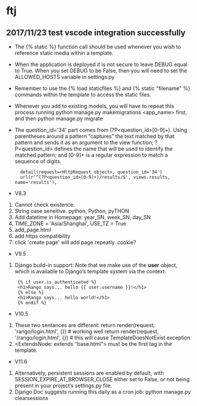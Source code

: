 # ftj

## 2017/11/23 test vscode integration successfully

- The {% static %} function call should be used whenever you wish to reference static media within a template.

- When the application is deployed it is not secure to leave DEBUG equal to True. When you set DEBUG to be False, then you will need to set the ALLOWED_HOSTS variable in settings.py

- Remember to use the {% load staticfiles %} and {% static "filename" %} commands within the template to access the static files.

- Whenever you add to existing models, you will have to repeat this process running python manage.py makemigrations <app_name> first, and then python manage.py migrate

- The question_id='34' part comes from (?P<question_id>[0-9]+). Using parentheses around a pattern “captures” the text matched by that pattern and sends it as an argument to the view function; ?P<question_id> defines the name that will be used to identify the matched pattern; and [0-9]+ is a regular expression to match a sequence of digits.

        detail(request=<HttpRequest object>, question_id='34')
        url(r'^(?P<question_id>[0-9]+)/results/$', views.results, name='results'),

- V8.3
1. Cannot check existence.
2. String case seneitive. python, Python, pyTHON
3. Add datetime in Homepage: year_SN, week_SN, day_SN
4. TIME_ZONE = 'Asia/Shanghai', USE_TZ = True
5. add_page.html
6. add https compatibility
7. click 'create page' will add page repeatly. cookie?

- V9.5
1. Django build-in support: Note that we make use of the **user** object, which is available to Django’s template system via the context.

        {% if user.is_authenticated %}
        <h1>Rango says... hello {{ user.username }}!</h1>
        {% else %}
        <h1>Rango says... hello world!</h1>
        {% endif %}

- V10.5
1. These two sentances are different:
        return render(request, 'rango/login.html', {}) # working well
        return render(request, '/rango/login.html', {}) # this will cause TemplateDoesNotExist exception
2. <ExtendsNode: extends "base.html"> must be the first tag in the template.

- V11.6
1. Alternatively, persistent sessions are enabled by default, with SESSION_EXPIRE_AT_BROWSER_CLOSE either set to False, or not being present in your project’s settings.py file.
2. Django Doc suggests running this daily as a cron job:
        python manage.py clearsessions